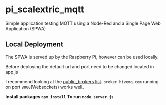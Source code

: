 # pi_scalextric_mqtt
Simple application testing MQTT using a Node-Red and a Single Page Web Application (SPWA)

## Local Deployment
The SPWA is served up by the Raspberry Pi, however can be used locally.

Before deploying the default url and port need to be changed located in app.js

I recommend looking at the [public_brokers list](https://github.com/mqtt/mqtt.github.io/wiki/public_brokers). ```broker.hivemq.com``` running on port ```8000```(Websockets) works well.

**Install packages ```npm install```**
**To run ```node server.js```**

